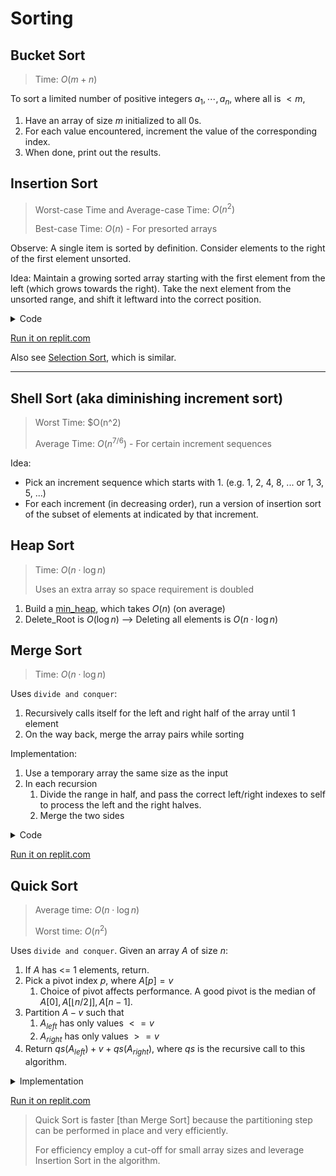 # Sorting

## Bucket Sort
>Time: $O(m+n)$

To sort a limited number of positive integers $a_1,\cdots,a_n$, where all is $< m$,

1. Have an array of size $m$ initialized to all 0s.
2. For each value encountered, increment the value of the corresponding index.
3. When done, print out the results.
   


## Insertion Sort
> Worst-case Time and Average-case Time: $O(n^2)$
> 
> Best-case Time: $O(n)$ - For presorted arrays

Observe: A single item is sorted by definition. Consider elements to the right of the first element unsorted. 

Idea: Maintain a growing sorted array starting with the first element from the left (which grows towards the right). Take the next element from the unsorted range, and shift it leftward into the correct position.

<details>
<summary>Code</summary>

Given an array $a$ of size $n$,
1. Track two indexes $i$ and $j$. 
2. Outer loop (incrementing): $1 <= i < n$
3. Set $val = a[i]$
4. Inner loop (decrementing): $i-1 >= j >= 0.
5. While $a[j] > val$, swap the last two elements
6. When inner loop exits, insert the value at the correct spot.

```JavaScript
function insertionSort(array) {
	for (let i = 1; i < array.length; i += 1) {
        const val = array[i];

        let j;
		for (j = i-1; val < array[j]; j -= 1) {
            array[j + 1] = array[j];
        }
        array[j + 1] = val;
    }
}
```

</details>

[Run it on replit.com](https://replit.com/@leventoz/InsertionSort)

Also see [Selection Sort](7x-sorting.md), which is similar.

<hr>

## Shell Sort (aka diminishing increment sort)
> Worst Time: $O(n^2)
> 
> Average Time: $O(n^{7/6})$ - For certain increment sequences

Idea:
- Pick an increment sequence which starts with 1. (e.g. 1, 2, 4, 8, ... or 1, 3, 5, ...)
- For each increment (in decreasing order), run a version of insertion sort of the subset of elements at indicated by that increment.

## Heap Sort
> Time: $O(n \cdot \log n )$
> 
> Uses an extra array so space requirement is doubled

1. Build a [min_heap](6%20-%20Heap.md), which takes $O(n)$ (on average)
2. Delete_Root is $O(\log n)$ --> Deleting all elements is $O(n \cdot \log n )$


## Merge Sort
> Time: $O(n \cdot \log n )$

Uses `divide and conquer`:
1. Recursively calls itself for the left and right half of the array until 1 element
2. On the way back, merge the array pairs while sorting

Implementation:
1. Use a temporary array the same size as the input
2. In each recursion
   1. Divide the range in half, and pass the correct left/right indexes to self to process the left and the right halves. 
   2. Merge the two sides

<details>
<summary>Code</summary>

```JavaScript
function mergeSort(source) {
    const tmpArray = new Array(source.length);
	msort(source, tmpArray, 0, source.length - 1);
}	

function msort (source, tmpArray, left, right) {
	if (left < right) {
		const center = Math.floor((left + right) / 2);
		msort(source, tmpArray, left, center)
		msort(source, tmpArray, center + 1, right)
		merge(source, tmpArray, left, center + 1, right)
    }
}

function merge(source, tmpArray, left, right, rightEnd) {
    const count = rightEnd - left + 1;
	const leftEnd = right - 1;
	let tmp = left;    

    function copyFromLeft() {
        tmpArray[tmp] = source[left];
        left += 1;
        tmp += 1;
    }
    function copyFromRight() {
        tmpArray[tmp] = source[right];
        right += 1;
        tmp += 1;
    }

    // While both half has more entries to compare
	while (left <= leftEnd && right <= rightEnd) {
		if (source[left] <= source[right]) {
            copyFromLeft();
        } else {
            copyFromRight();
        }
    }

    // If the right half ended first, copy the remaining from the left
	while (left <= leftEnd) {
        copyFromLeft();        
    }

    // If the left half ended first, copy the remaining from the right
	while (right <= rightEnd) {
        copyFromRight();
    }

    // Copy it back at the correct indexes. Use rightEnd since it hasn't mutated.
    for (let i = 0; i < count; i += 1, rightEnd -= 1) {
        source[rightEnd] = tmpArray[rightEnd];
    }s
}
```

</details>

[Run it on replit.com](https://replit.com/@leventoz/MergeSort#index.js)

## Quick Sort
> Average time: $O(n \cdot \log n )$
>
> Worst time:  $O(n^2)$

Uses `divide and conquer`. Given an array $A$ of size $n$:
1. If $A$ has <= 1 elements, return.
2. Pick a pivot index $p$, where $A[p] = v$
   1. Choice of pivot affects performance. A good pivot is the median of $A[0], A[\lfloor n/2 \rfloor], A[n-1]$.
3. Partition $A - v$ such that
   1. $A_{left}$ has only values $<= v$ 
   2. $A_{right}$ has only values $>= v$
4. Return $qs(A_{left}) + v + qs(A_{right})$, where $qs$ is the recursive call to this algorithm.

<details>
<summary>Implementation</summary>

1. If two elements, sort manually if needed and return. If one element, return.
2. Pick a pivot (median of three: Pick the first, last and middle elements, sort and pick the one in the middle of the three)
3. Move the pivot out of the way by swapping it out to the right - 1.
4. let $i$ = left, $j$ = right - 1 
5. $i$ moves to the right, skips over values smaller than pivot.
6. $j$ moves to the left, skips over values larger than pivot.
7. If $i$ is to the left of $j$, the items are swapped and loop continues from step #5.
8. Swap the pivot with what's pointed by $i$.
9. Call Qsort once for the left-side array of the pivot and once the right-side array of the pivot. 

Note: This is a rough explanation, click link below to see code.
</details>

[Run it on replit.com](https://replit.com/@leventoz/QuickSort#index.js)

> Quick Sort is faster [than Merge Sort] because the partitioning step can be performed in place and very efficiently.
>
> For efficiency employ a cut-off for small array sizes and leverage Insertion Sort in the algorithm.


